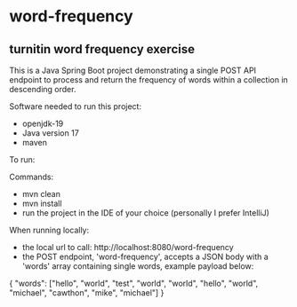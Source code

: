 # word-frequency
## turnitin word frequency exercise

This is a Java Spring Boot project demonstrating a single POST API endpoint to process and return the frequency of words within a collection in descending order.

Software needed to run this project: 

- openjdk-19
- Java version 17
- maven

To run: 

Commands: 

- mvn clean
- mvn install
- run the project in the IDE of your choice (personally I prefer IntelliJ)


When running locally: 

- the local url to call: http://localhost:8080/word-frequency
- the POST endpoint, 'word-frequency', accepts a JSON body with a 'words' array containing single words, example payload below: 

{
    "words": ["hello", "world", "test", "world", "world", "hello", "world", "michael", "cawthon", "mike", "michael"]
}
